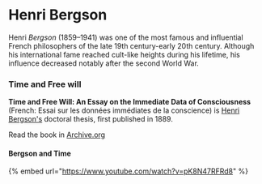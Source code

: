 # Henri Bergson

Henri _Bergson_ \(1859–1941\) was one of the most famous and influential French philosophers of the late 19th century-early 20th century. Although his international fame reached cult-like heights during his lifetime, his influence decreased notably after the second World War.  

### Time and Free will

**Time and Free Will: An Essay on the Immediate Data of Consciousness** \(French: Essai sur les données immédiates de la conscience\) is [Henri Bergson's](https://en.wikipedia.org/wiki/Henri_Bergson) doctoral thesis, first published in 1889.

Read the book in [Archive.org](https://archive.org/details/timeandfreewilla00berguoft)

#### Bergson and Time

{% embed url="https://www.youtube.com/watch?v=pK8N47RFRd8" %}





